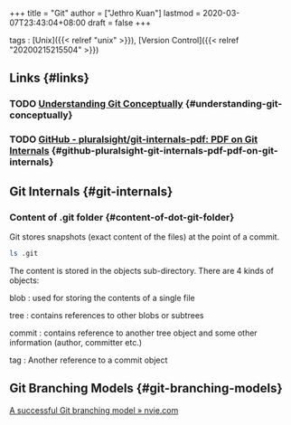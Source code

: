+++
title = "Git"
author = ["Jethro Kuan"]
lastmod = 2020-03-07T23:43:04+08:00
draft = false
+++

tags
: [Unix]({{< relref "unix" >}}), [Version Control]({{< relref "20200215215504" >}})


## Links {#links}


### <span class="org-todo todo TODO">TODO</span> [Understanding Git Conceptually](https://www.sbf5.com/~cduan/technical/git/) {#understanding-git-conceptually}


### <span class="org-todo todo TODO">TODO</span> [GitHub - pluralsight/git-internals-pdf: PDF on Git Internals](https://github.com/pluralsight/git-internals-pdf) {#github-pluralsight-git-internals-pdf-pdf-on-git-internals}


## Git Internals {#git-internals}


### Content of .git folder {#content-of-dot-git-folder}

Git stores snapshots (exact content of the files) at the point of a commit.

```sh
ls .git
```

The content is stored in the objects sub-directory. There are 4 kinds
of objects:

blob
: used for storing the contents of a single file

tree
: contains references to other blobs or subtrees

commit
: contains reference to another tree object and some other
    information (author, committer etc.)

tag
: Another reference to a commit object


## Git Branching Models {#git-branching-models}

[A successful Git branching model » nvie.com](https://nvie.com/posts/a-successful-git-branching-model/)
